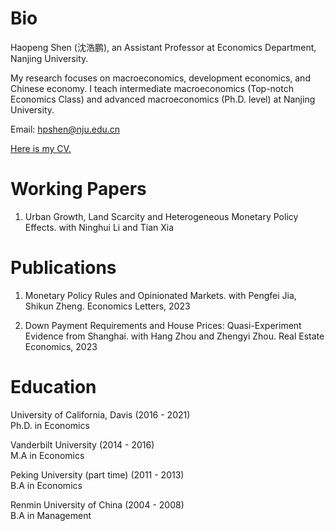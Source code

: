 

# Bio
Haopeng Shen (沈浩鹏),
an Assistant Professor at Economics Department, Nanjing University. 

My research focuses on macroeconomics, development economics, and Chinese economy. 
I teach intermediate macroeconomics (Top-notch Economics Class) and advanced macroeconomics (Ph.D. level) at Nanjing University.

Email: hpshen@nju.edu.cn

[Here is my CV.](https://github.com/haopengshen/haopengshen.github.io/blob/main/Haopeng_Shen_CV.pdf)


# Working Papers
1. Urban Growth, Land Scarcity and Heterogeneous Monetary Policy Effects.
with Ninghui Li and Tian Xia

# Publications

1. Monetary Policy Rules and Opinionated Markets. with Pengfei Jia, Shikun Zheng.
Economics Letters, 2023

2. Down Payment Requirements and House Prices: Quasi-Experiment Evidence from Shanghai. with Hang Zhou and Zhengyi Zhou.
Real Estate Economics, 2023

# Education

University of California, Davis (2016 - 2021)  
Ph.D. in Economics   

Vanderbilt University (2014 - 2016)  
M.A in Economics  

Peking University (part time) (2011 -  2013)  
B.A in Economics   

Renmin University of China (2004 -  2008)  
B.A in Management  
